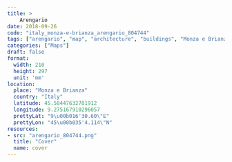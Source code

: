 ```yaml
---
title: > 
    Arengario
date: 2018-09-26
code: "italy_monza-e-brianza_arengario_804744"
tags: ["arengario", "map", "architecture", "buildings", "Monza e Brianza", "Italy"]
categories: ["Maps"]
draft: false
format:
  width: 210
  height: 297
  unit: 'mm'
location:
  place: "Monza e Brianza"
  country: "Italy"
  latitude: 45.58447632781912
  longitude: 9.275167910296057
  prettyLat: "9\u00b016'30.60\"E"
  prettyLon: "45\u00b035'4.114\"N"
resources:
- src: "arengario_804744.png"
  title: "Cover"
  name: cover
---
```

